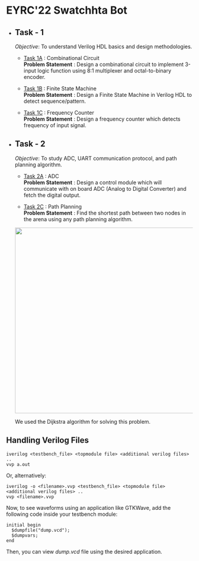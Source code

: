 # EYRC'22 Swatchhta Bot

- ## Task - 1
  _Objective_: To understand Verilog HDL basics and design methodologies. 
  * [Task 1A](https://github.com/Kishore-R-0x07/eyrc22_SB_3647/tree/main/Task%201/Task%201A) : Combinational Circuit <br>
  **Problem Statement** : Design a combinational circuit to implement 3-input logic function using 8:1 multiplexer and octal-to-binary encoder.
  
  * [Task 1B](https://github.com/Kishore-R-0x07/eyrc22_SB_3647/tree/main/Task%201/Task%201B) : Finite State Machine <br>
  **Problem Statement** : Design a Finite State Machine in Verilog HDL to detect sequence/pattern.
  
  * [Task 1C](https://github.com/Kishore-R-0x07/eyrc22_SB_3647/tree/main/Task%201/Task%201C) : Frequency Counter <br>
  **Problem Statement** : Design a frequency counter which detects frequency of input signal.
  

- ## Task - 2

  _Objective_: To study ADC, UART communication protocol, and path planning algorithm.
  * [Task 2A](https://github.com/Kishore-R-0x07/eyrc22_SB_3647/tree/main/Task%202/Task%202A) : ADC <br>
  **Problem Statement** : Design a control module which will communicate with on board ADC (Analog to Digital Converter) and fetch the digital output.
  
  * [Task 2C](Task%202/Task%202C) : Path Planning <br>
  **Problem Statement** : Find the shortest path between two nodes in the arena using any path planning algorithm.
  <img src="https://lh4.googleusercontent.com/r6UFOHhcKxqok5h9F76prWv4ka6pO9_IBsquvMwHqHvV47mwfFyMLeXcT8rXrxDPKue76E80GVJtkgfOD4QKaacMPKgM1WiJZUpY5-pHEzZbqaoswvT9_CLsYQXkX8cp2hwzgEOFH0q-2UyzsfXWhJL_0I38_UtgSOApf6xiGvXtO6l6yWWPOHUkEA" width="500" height="500">
  
  We used the Dijkstra algorithm for solving this problem.
 


## Handling Verilog Files
```
iverilog <testbench_file> <topmodule file> <additional verilog files> ..
vvp a.out
```
Or, alternatively:
```
iverilog -o <filename>.vvp <testbench_file> <topmodule file> <additional verilog files> ..
vvp <filename>.vvp
```

Now, to see waveforms using an application like GTKWave, add the following code inside your testbench module:
```
initial begin
  $dumpfile("dump.vcd");
  $dumpvars;
end
```
Then, you can view _dump.vcd_ file using the desired application.
